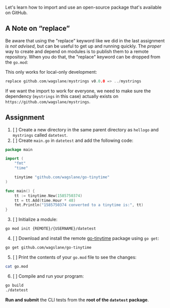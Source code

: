 Let's learn how to import and use an open-source package that's available on GitHub.

## A Note on “replace”

Be aware that using the "replace" keyword like we did in the last assignment _is not advised_, but can be useful to get up and running quickly. The _proper_ way to create and depend on modules is to publish them to a remote repository. When you do that, the "replace" keyword can be dropped from the `go.mod`:

This only works for local-only development:

```go
replace github.com/wagslane/mystrings v0.0.0 => ../mystrings
```

If we want the import to work for everyone, we need to make sure the dependency (`mystrings` in this case) actually exists on `https://github.com/wagslane/mystrings`.

## Assignment

1. [ ] Create a new directory in the same parent directory as `hellogo` and `mystrings` called `datetest`.
2. [ ] Create `main.go` in `datetest` and add the following code:

```go
package main

import (
	"fmt"
	"time"

	tinytime "github.com/wagslane/go-tinytime"
)

func main() {
	tt := tinytime.New(1585750374)
	tt = tt.Add(time.Hour * 48)
	fmt.Println("1585750374 converted to a tinytime is:", tt)
}
```

3. [ ] Initialize a module:

```bash
go mod init {REMOTE}/{USERNAME}/datetest
```

4. [ ] Download and install the remote [go-tinytime](https://github.com/wagslane/go-tinytime) package using `go get`:

```bash
go get github.com/wagslane/go-tinytime
```

5. [ ] Print the contents of your `go.mod` file to see the changes:

```bash
cat go.mod
```

6. [ ] Compile and run your program:

```bash
go build
./datetest
```

**Run and submit** the CLI tests from the **root of the `datetest` package**.